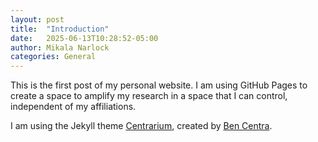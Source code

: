 ```yaml
---
layout: post
title:  "Introduction"
date:   2025-06-13T10:28:52-05:00
author: Mikala Narlock
categories: General
---
```


This is the first post of my personal website. I am using GitHub Pages to create a space to amplify my research in a space that I can control, independent of my affiliations.

I am using the Jekyll theme [Centrarium](https://github.com/bencentra/centrarium), created by [Ben Centra](https://bencentra.com/).